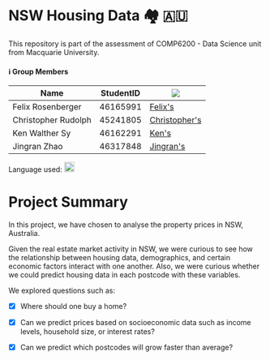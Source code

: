 # NSW Housing Data 🏘️ 🇦🇺
This repository is part of the assessment of COMP6200 - Data Science unit from Macquarie University.


#### ℹ️   Group Members 

| Name                        | StudentID | <img src="https://img.shields.io/badge/LinkedIn-0077B5?style=for-the-badge&logo=linkedin&logoColor=white"> |
| --------------------------- | --------- |-----------------------------------------------------------------------------|
|  Felix Rosenberger          |  46165991 | [Felix's](https://www.linkedin.com/in/felix-rosenberger-1522761b3/)         |
|  Christopher Rudolph        |  45241805 | [Christopher's](https://www.linkedin.com/in/christopher-rudolph-b6bb868b/)  |
|  Ken Walther Sy             |  46162291 | [Ken's](https://www.linkedin.com/in/walthersy/)                             |
|  Jingran Zhao               |  46317848 | [Jingran's](https://www.linkedin.com/in/alexis-zhao-3a541940/)              |

Language used: <img src="https://upload.wikimedia.org/wikipedia/commons/c/c3/Python-logo-notext.svg" width=20>

# Project Summary 
In this project, we have chosen to analyse the property prices in NSW, Australia. 

Given the real estate market activity in NSW, we were curious to see how the relationship between housing data, demographics, 
and certain economic factors interact with one another. 
Also, we were curious whether we could predict housing data in each postcode with these variables.

We explored questions such as:
- [x] Where should one buy a home?
- [x] Can we predict prices based on socioeconomic data such as income levels, household size, or interest rates?
- [x] Can we predict which postcodes will grow faster than average?

